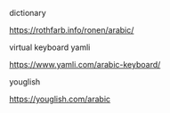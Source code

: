 dictionary

https://rothfarb.info/ronen/arabic/

virtual keyboard yamli

https://www.yamli.com/arabic-keyboard/

youglish


https://youglish.com/arabic
